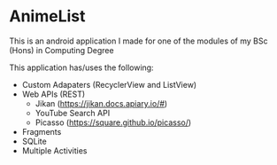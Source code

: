 # AnimeList
This is an android application I made for one of the modules of my BSc (Hons) in Computing Degree

This application has/uses the following:
- Custom Adapaters (RecyclerView and ListView)
- Web APIs (REST)
  - Jikan (https://jikan.docs.apiary.io/#)
  - YouTube Search API
  - Picasso (https://square.github.io/picasso/)
- Fragments
- SQLite
- Multiple Activities
